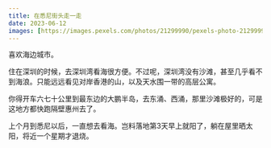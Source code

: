 ```yaml
---
title: 在悉尼街头走一走
date: 2023-06-12
images: [https://images.pexels.com/photos/21299990/pexels-photo-21299990.jpeg,]
---
```

喜欢海边城市。

住在深圳的时候，去深圳湾看海很方便。不过呢，深圳湾没有沙滩，甚至几乎看不到海浪。只能远远看见对岸香港的山，以及天水围一带的高层公寓。

你得开车六七十公里到最东边的大鹏半岛，去东涌、西涌，那里沙滩极好的，可是这地方都快跑隔壁惠州去了。

上个月到悉尼以后，一直想去看海。岂料落地第3天早上就阳了，躺在屋里晒太阳，将近一个星期才退烧。

